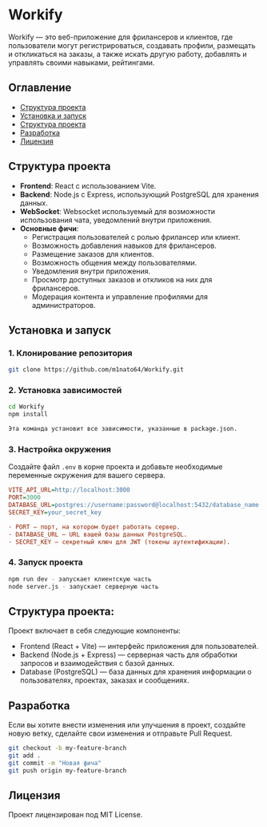 # Workify

Workify — это веб-приложение для фрилансеров и клиентов, где пользователи могут регистрироваться, создавать профили, размещать и откликаться на заказы, а также искать другую работу, добавлять и управлять своими навыками, рейтингами.

## Оглавление

- [Структура проекта](#структура-проекта)
- [Установка и запуск](#установка-и-запуск)
- [Структура проекта](#структура-проекта-1)
- [Разработка](#разработка)
- [Лицензия](#лицензия)

## Структура проекта

- **Frontend**: React с использованием Vite.
- **Backend**: Node.js с Express, использующий PostgreSQL для хранения данных.
- **WebSocket**: Websocket используемый для возможности использования чата, уведомлений внутри приложения.
- **Основные фичи**:
  - Регистрация пользователей с ролью фрилансер или клиент.
  - Возможность добавления навыков для фрилансеров.
  - Размещение заказов для клиентов.
  - Возможность общения между пользователями.
  - Уведомления внутри приложения.
  - Просмотр доступных заказов и откликов на них для фрилансеров.
  - Модерация контента и управление профилями для администраторов.

## Установка и запуск

### 1. Клонирование репозитория

```bash
git clone https://github.com/m1nato64/Workify.git
```

### 2. Установка зависимостей
```bash
cd Workify
npm install

Эта команда установит все зависимости, указанные в package.json.
```

### 3. Настройка окружения
Создайте файл ```.env``` в корне проекта и добавьте необходимые переменные окружения для вашего сервера. 
```ini
VITE_API_URL=http://localhost:3000
PORT=3000
DATABASE_URL=postgres://username:password@localhost:5432/database_name
SECRET_KEY=your_secret_key

· PORT — порт, на котором будет работать сервер.
· DATABASE_URL — URL вашей базы данных PostgreSQL.
· SECRET_KEY — секретный ключ для JWT (токены аутентификации).
```
### 4. Запуск проекта
```bash
npm run dev - запускает клиентскую часть
node server.js - запускает серверную часть
```
## Структура проекта:
Проект включает в себя следующие компоненты:
- Frontend (React + Vite) — интерфейс приложения для пользователей.
- Backend (Node.js + Express) — серверная часть для обработки запросов и взаимодействия с базой данных.
- Database (PostgreSQL) — база данных для хранения информации о пользователях, проектах, заказах и сообщениях.

## Разработка
Если вы хотите внести изменения или улучшения в проект, создайте новую ветку, сделайте свои изменения и отправьте Pull Request.
```bash
git checkout -b my-feature-branch
git add .
git commit -m "Новая фича"
git push origin my-feature-branch
```
## Лицензия
Проект лицензирован под MIT License.
